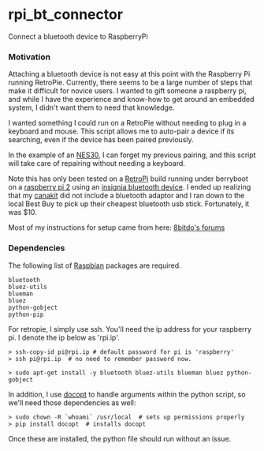 # rpi_bt_connector
Connect a bluetooth device to RaspberryPi

### Motivation
Attaching a bluetooth device is not easy at this point with the
Raspberry Pi running RetroPie.  Currently, there seems to be a large
number of steps that make it difficult for novice users.  I wanted to
gift someone a raspberry pi, and while I have the experience and
know-how to get around an embedded system, I didn't want them to need
that knowledge.

I wanted something I could run on a RetroPie without needing
to plug in a keyboard and mouse.  This script allows me to auto-pair
a device if its searching, even if the device has been paired
previously.

In the example of an [NES30](http://www.nes30.com), I can forget my
previous pairing, and  this script will take care of repairing without
needing a keyboard.

Note this has only been tested on a
[RetroPi](http://blog.petrockblock.com/retropie/) build running under
berryboot on a [raspberry pi 2](http://www.amazon.com/Raspberry-Pi-Model-Project-Board/dp/B00T2U7R7I/ref=lp_5811495011_1_1?srs=5811495011&ie=UTF8&qid=1449181391&sr=8-1) using an
[insignia bluetooth device](http://www.insigniaproducts.com/products/computer-speakers-accessories/NS-PCY5BMA.html).
I ended up realizing that my [canakit](http://www.canakit.com/raspberry-pi-starter-kit.html) did not include a bluetooth adaptor
and I ran down to the local Best Buy to pick up their cheapest bluetooth
usb stick.  Fortunately, it was $10.

Most of my instructions for setup came from here:
[8bitdo's forums](http://forum.8bitdo.com/thread-328-1-1.html)

### Dependencies
The following list of [Raspbian](http://raspbian.org) packages are
required.

    bluetooth
    bluez-utils
    blueman
    bluez
    python-gobject
    python-pip

For retropie, I simply use ssh.  You'll need the ip address for your
raspberry pi.  I denote the ip below as 'rpi.ip'.

    > ssh-copy-id pi@rpi.ip # default password for pi is 'raspberry'
    > ssh pi@rpi.ip  # no need to remember password now.

    > sudo apt-get install -y bluetooth bluez-utils blueman bluez python-gobject

In addition, I use [docopt](http://docopt.org) to handle arguments within the
python script, so we'll need those dependencies as well:

    > sudo chown -R `whoami` /usr/local  # sets up permissions properly
    > pip install docopt  # installs docopt


Once these are installed, the python file should run without an issue.
